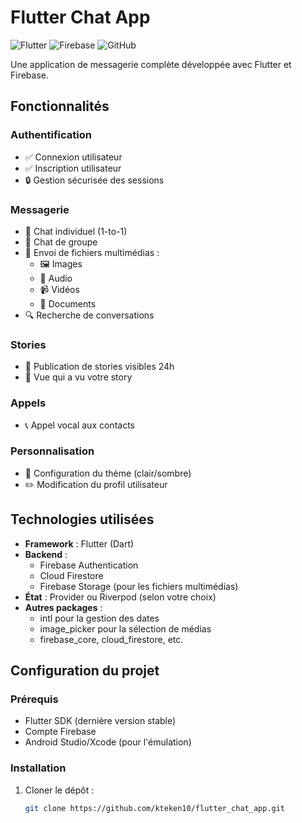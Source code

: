 # Flutter Chat App

![Flutter](https://img.shields.io/badge/Flutter-%2302569B.svg?style=for-the-badge&logo=Flutter&logoColor=white)
![Firebase](https://img.shields.io/badge/Firebase-039BE5?style=for-the-badge&logo=Firebase&logoColor=white)
![GitHub](https://img.shields.io/badge/github-%23121011.svg?style=for-the-badge&logo=github&logoColor=white)

Une application de messagerie complète développée avec Flutter et Firebase.

## Fonctionnalités

### Authentification
- ✅ Connexion utilisateur
- ✅ Inscription utilisateur
- 🔒 Gestion sécurisée des sessions

### Messagerie
- 💬 Chat individuel (1-to-1)
- 👥 Chat de groupe
- 📎 Envoi de fichiers multimédias :
  - 🖼️ Images
  - 🎵 Audio
  - 📹 Vidéos
  - 📄 Documents
- 🔍 Recherche de conversations

### Stories
- 📸 Publication de stories visibles 24h
- 👀 Vue qui a vu votre story

### Appels
- 📞 Appel vocal aux contacts

### Personnalisation
- 🎨 Configuration du thème (clair/sombre)
- ✏️ Modification du profil utilisateur

## Technologies utilisées

- **Framework** : Flutter (Dart)
- **Backend** : 
  - Firebase Authentication
  - Cloud Firestore
  - Firebase Storage (pour les fichiers multimédias)
- **État** : Provider ou Riverpod (selon votre choix)
- **Autres packages** : 
  - intl pour la gestion des dates
  - image_picker pour la sélection de médias
  - firebase_core, cloud_firestore, etc.

## Configuration du projet

### Prérequis
- Flutter SDK (dernière version stable)
- Compte Firebase
- Android Studio/Xcode (pour l'émulation)

### Installation
1. Cloner le dépôt :
   ```bash
   git clone https://github.com/kteken10/flutter_chat_app.git